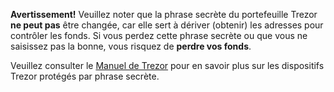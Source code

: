 **Avertissement!** Veuillez noter que la phrase secrète du portefeuille Trezor **ne peut pas**
être changée, car elle sert à dériver (obtenir) les adresses pour contrôler les fonds. Si
vous perdez cette phrase secrète ou que vous ne saisissez pas la bonne, vous risquez de **perdre vos fonds**.

Veuillez consulter le [Manuel de Trezor](https://doc.satoshilabs.com) pour en savoir plus
sur les dispositifs Trezor protégés par phrase secrète.
